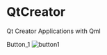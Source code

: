 # QtCreator
Qt Creator Applications with Qml

Button_1
![button1](https://user-images.githubusercontent.com/59085587/175764668-e4eee0a9-8fd9-49ed-94dd-a7588f4cab61.png)
